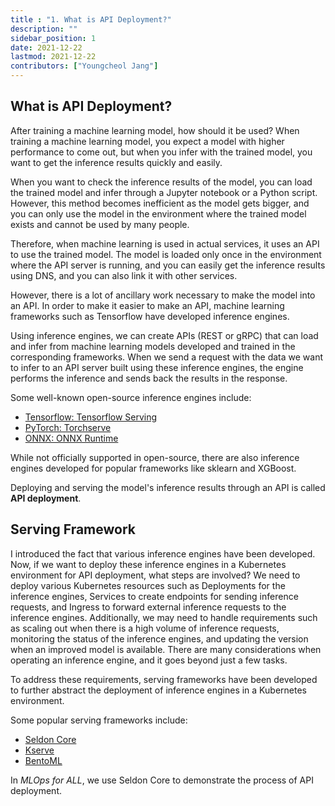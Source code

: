 ```yaml
---
title : "1. What is API Deployment?"
description: ""
sidebar_position: 1
date: 2021-12-22
lastmod: 2021-12-22
contributors: ["Youngcheol Jang"]
---
```


## What is API Deployment?

After training a machine learning model, how should it be used? When training a machine learning model, you expect a model with higher performance to come out, but when you infer with the trained model, you want to get the inference results quickly and easily.

When you want to check the inference results of the model, you can load the trained model and infer through a Jupyter notebook or a Python script. However, this method becomes inefficient as the model gets bigger, and you can only use the model in the environment where the trained model exists and cannot be used by many people.

Therefore, when machine learning is used in actual services, it uses an API to use the trained model. The model is loaded only once in the environment where the API server is running, and you can easily get the inference results using DNS, and you can also link it with other services.

However, there is a lot of ancillary work necessary to make the model into an API. In order to make it easier to make an API, machine learning frameworks such as Tensorflow have developed inference engines.

Using inference engines, we can create APIs (REST or gRPC) that can load and infer from machine learning models developed and trained in the corresponding frameworks. When we send a request with the data we want to infer to an API server built using these inference engines, the engine performs the inference and sends back the results in the response.

Some well-known open-source inference engines include:

- [Tensorflow: Tensorflow Serving](https://github.com/tensorflow/serving)
- [PyTorch: Torchserve](https://github.com/pytorch/serve)
- [ONNX: ONNX Runtime](https://github.com/microsoft/onnxruntime)

While not officially supported in open-source, there are also inference engines developed for popular frameworks like sklearn and XGBoost.

Deploying and serving the model's inference results through an API is called **API deployment**.

## Serving Framework

I introduced the fact that various inference engines have been developed. Now, if we want to deploy these inference engines in a Kubernetes environment for API deployment, what steps are involved? We need to deploy various Kubernetes resources such as Deployments for the inference engines, Services to create endpoints for sending inference requests, and Ingress to forward external inference requests to the inference engines. Additionally, we may need to handle requirements such as scaling out when there is a high volume of inference requests, monitoring the status of the inference engines, and updating the version when an improved model is available. There are many considerations when operating an inference engine, and it goes beyond just a few tasks.

To address these requirements, serving frameworks have been developed to further abstract the deployment of inference engines in a Kubernetes environment.

Some popular serving frameworks include:

- [Seldon Core](https://github.com/SeldonIO/seldon-core)
- [Kserve](https://github.com/kserve)
- [BentoML](https://github.com/bentoml/BentoML)

In *MLOps for ALL*, we use Seldon Core to demonstrate the process of API deployment.
